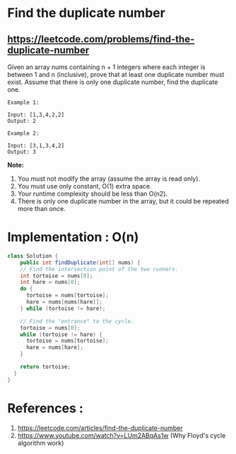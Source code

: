 # Find the duplicate number
## https://leetcode.com/problems/find-the-duplicate-number

Given an array nums containing n + 1 integers where each integer is between 1 and n (inclusive), prove that at least one duplicate number must exist. Assume that there is only one duplicate number, find the duplicate one.
```
Example 1:

Input: [1,3,4,2,2]
Output: 2

Example 2:

Input: [3,1,3,4,2]
Output: 3
```
**Note:**

1. You must not modify the array (assume the array is read only).
2. You must use only constant, O(1) extra space.
3. Your runtime complexity should be less than O(n2).
4. There is only one duplicate number in the array, but it could be repeated more than once.

# Implementation : O(n)
```java
class Solution {
    public int findDuplicate(int[] nums) {
    // Find the intersection point of the two runners.
    int tortoise = nums[0];
    int hare = nums[0];
    do {
      tortoise = nums[tortoise];
      hare = nums[nums[hare]];
    } while (tortoise != hare);

    // Find the "entrance" to the cycle.
    tortoise = nums[0];
    while (tortoise != hare) {
      tortoise = nums[tortoise];
      hare = nums[hare];
    }

    return tortoise;
  }
}
```

# References :
1. https://leetcode.com/articles/find-the-duplicate-number
2. https://www.youtube.com/watch?v=LUm2ABqAs1w (Why Floyd's cycle algorithm work)
